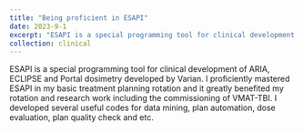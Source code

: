 ```yaml
---
title: "Being proficient in ESAPI"
date: 2023-9-1
excerpt: "ESAPI is a special programming tool for clinical development of ARIA, ECLIPSE and Portal dosimetry developed by Varian. I proficiently mastered ESAPI in my basic treatment planning rotation and it greatly benefited my rotation and research work including the commissioning of VMAT-TBI. I developed several useful codes for data mining, plan automation, dose evaluation, plan quality check and etc. "
collection: clinical
---
```


ESAPI is a special programming tool for clinical development of ARIA, ECLIPSE and Portal dosimetry developed by Varian. I proficiently mastered ESAPI in my basic treatment planning rotation and it greatly benefited my rotation and research work including the commissioning of VMAT-TBI. I developed several useful codes for data mining, plan automation, dose evaluation, plan quality check and etc. 